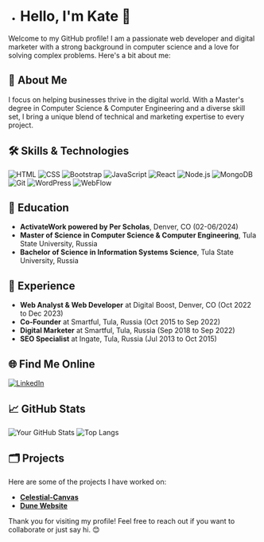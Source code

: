 - # Hello, I'm Kate 👋


Welcome to my GitHub profile! I am a passionate web developer and digital marketer with a strong background in computer science and a love for solving complex problems. Here's a bit about me:

## 🚀 About Me

I focus on helping businesses thrive in the digital world. With a Master's degree in Computer Science & Computer Engineering and a diverse skill set, I bring a unique blend of technical and marketing expertise to every project.

## 🛠 Skills & Technologies

![HTML](https://img.shields.io/badge/HTML5-E34F26?style=for-the-badge&logo=html5&logoColor=white)
![CSS](https://img.shields.io/badge/CSS3-1572B6?style=for-the-badge&logo=css3&logoColor=white)
![Bootstrap](https://img.shields.io/badge/Bootstrap-563D7C?style=for-the-badge&logo=bootstrap&logoColor=white)
![JavaScript](https://img.shields.io/badge/JavaScript-F7DF1E?style=for-the-badge&logo=javascript&logoColor=black)
![React](https://img.shields.io/badge/React-20232A?style=for-the-badge&logo=react&logoColor=61DAFB)
![Node.js](https://img.shields.io/badge/Node.js-339933?style=for-the-badge&logo=nodedotjs&logoColor=white)
![MongoDB](https://img.shields.io/badge/MongoDB-4EA94B?style=for-the-badge&logo=mongodb&logoColor=white)
![Git](https://img.shields.io/badge/Git-F05032?style=for-the-badge&logo=git&logoColor=white)
![WordPress](https://img.shields.io/badge/WordPress-21759B?style=for-the-badge&logo=wordpress&logoColor=white)
![WebFlow](https://img.shields.io/badge/WebFlow-4353FF?style=for-the-badge&logo=webflow&logoColor=white)

## 🏫 Education

- **ActivateWork powered by Per Scholas**, Denver, CO (02-06/2024)
- **Master of Science in Computer Science & Computer Engineering**, Tula State University, Russia
- **Bachelor of Science in Information Systems Science**, Tula State University, Russia

## 💼 Experience

- **Web Analyst & Web Developer** at Digital Boost, Denver, CO (Oct 2022 to Dec 2023)
- **Co-Founder** at Smartful, Tula, Russia (Oct 2015 to Sep 2022)
- **Digital Marketer** at Smartful, Tula, Russia (Sep 2018 to Sep 2022)
- **SEO Specialist** at Ingate, Tula, Russia (Jul 2013 to Oct 2015)

## 🌐 Find Me Online

[![LinkedIn](https://img.shields.io/badge/LinkedIn-0A66C2?style=for-the-badge&logo=linkedin&logoColor=white)](https://www.linkedin.com/in/ekaterina-iliushkina/)


## 📈 GitHub Stats

![Your GitHub Stats](https://github-readme-stats.vercel.app/api?username=yourusername&show_icons=true&theme=radical)
![Top Langs](https://github-readme-stats.vercel.app/api/top-langs/?username=yourusername&layout=compact&theme=radical)

## 🗂 Projects

Here are some of the projects I have worked on:

- **[Celestial-Canvas](https://github.com/Katterina71/Celestial-Canvas)**
- **[Dune Website](https://github.com/Katterina71/Dune-Website)**



Thank you for visiting my profile! Feel free to reach out if you want to collaborate or just say hi. 😊

